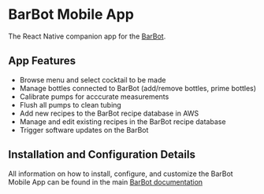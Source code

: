 # BarBot Mobile App
The React Native companion app for the [BarBot](https://github.com/camm73/BarBot).

## App Features
* Browse menu and select cocktail to be made
* Manage bottles connected to BarBot (add/remove bottles, prime bottles)
* Calibrate pumps for acccurate measurements
* Flush all pumps to clean tubing
* Add new recipes to the BarBot recipe database in AWS
* Manage and edit existing recipes in the BarBot recipe database
* Trigger software updates on the BarBot

## Installation and Configuration Details
All information on how to install, configure, and customize the BarBot Mobile App can be found in the main [BarBot documentation](https://barbot-pi-images.s3.amazonaws.com/Barbot+Documentation.docx)

